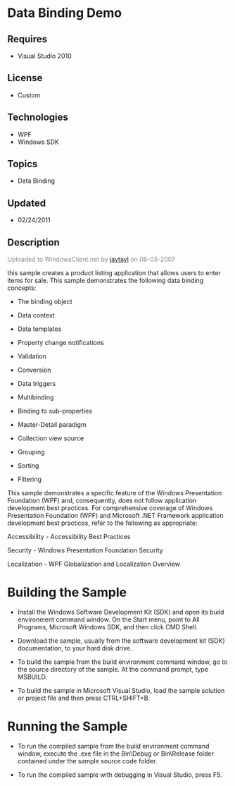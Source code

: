 # Data Binding Demo
## Requires
- Visual Studio 2010
## License
- Custom
## Technologies
- WPF
- Windows SDK
## Topics
- Data Binding
## Updated
- 02/24/2011
## Description

<p><span style="color:#888888">Uploaded to WindowsClient.net by <a href="http://windowsclient.net/members/jaytayl.aspx" target="_blank">
<strong></strong>jaytayl</a> on 08-03-2007</span></p>
<div class="introduction">
<p>this sample creates a product listing application that allows users to enter items for sale. This sample demonstrates the following data binding concepts:</p>
<ul>
<li>
<p>The binding object</p>
</li><li>
<p>Data context</p>
</li><li>
<p>Data templates</p>
</li><li>
<p>Property change notifications</p>
</li><li>
<p>Validation</p>
</li><li>
<p>Conversion</p>
</li><li>
<p>Data triggers</p>
</li><li>
<p>Multibinding</p>
</li><li>
<p>Binding to sub-properties</p>
</li><li>
<p>Master-Detail paradigm</p>
</li><li>
<p>Collection view source</p>
</li><li>
<p>Grouping</p>
</li><li>
<p>Sorting</p>
</li><li>
<p>Filtering</p>
</li></ul>
<p>This sample demonstrates a specific feature of the Windows Presentation Foundation (WPF) and, consequently, does not follow application development best practices. For comprehensive coverage of Windows Presentation Foundation (WPF) and Microsoft .NET Framework
 application development best practices, refer to the following as appropriate:</p>
<p>Accessibility - <span>Accessibility Best Practices</span></p>
<p>Security - <span>Windows Presentation Foundation Security</span></p>
<p>Localization - <span>WPF Globalization and Localization Overview</span></p>
</div>
<h1 class="heading"><span>Building the Sample</span></h1>
<div class="section" id="sectionSection0">
<ul>
<li>
<p>Install the Windows Software Development Kit (SDK) and open its build environment command window. On the Start menu, point to All Programs, Microsoft Windows SDK, and then click CMD Shell.</p>
</li><li>
<p>Download the sample, usually from the software development kit (SDK) documentation, to your hard disk drive.</p>
</li><li>
<p>To build the sample from the build environment command window, go to the source directory of the sample. At the command prompt, type MSBUILD.</p>
</li><li>
<p>To build the sample in Microsoft Visual Studio, load the sample solution or project file and then press CTRL&#43;SHIFT&#43;B.</p>
</li></ul>
</div>
<h1 class="heading"><span>Running the Sample</span></h1>
<div class="section" id="sectionSection1">
<ul>
<li>
<p>To run the compiled sample from the build environment command window, execute the .exe file in the Bin\Debug or Bin\Release folder contained under the sample source code folder.</p>
</li><li>
<p>To run the compiled sample with debugging in Visual Studio, press F5.</p>
</li></ul>
</div>
